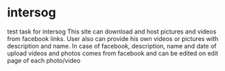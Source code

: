 # intersog
test task for intersog
This site can download and host pictures and videos from facebook links. User also can provide his own videos or pictures with description and name. In case of facebook, description, name and date of upload videos and photos comes from facebook and can be edited on edit page of each photo/video
